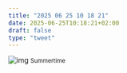 ```yaml
---
title: "2025 06 25 10 18 21"
date: 2025-06-25T10:18:21+02:00
draft: false
type: "tweet"
---
```

![img](/img/77248777599__950B8F2E-5A18-478C-B970-C62108BE8D8F)
<small>Summertime</small>
